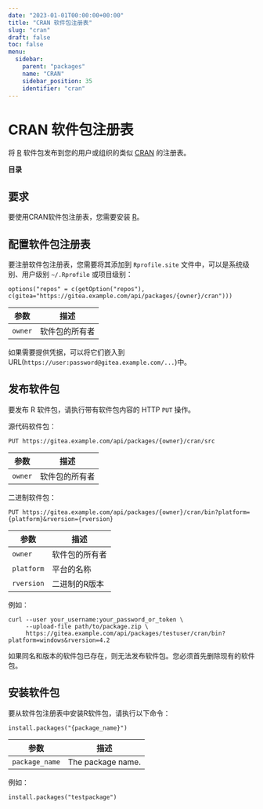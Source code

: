 ```yaml
---
date: "2023-01-01T00:00:00+00:00"
title: "CRAN 软件包注册表"
slug: "cran"
draft: false
toc: false
menu:
  sidebar:
    parent: "packages"
    name: "CRAN"
    sidebar_position: 35
    identifier: "cran"
---
```


# CRAN 软件包注册表

将 [R](https://www.r-project.org/) 软件包发布到您的用户或组织的类似 [CRAN](https://cran.r-project.org/) 的注册表。

**目录**

## 要求

要使用CRAN软件包注册表，您需要安装 [R](https://cran.r-project.org/)。

## 配置软件包注册表

要注册软件包注册表，您需要将其添加到 `Rprofile.site` 文件中，可以是系统级别、用户级别 `~/.Rprofile` 或项目级别：

```
options("repos" = c(getOption("repos"), c(gitea="https://gitea.example.com/api/packages/{owner}/cran")))
```

| 参数    | 描述           |
| ------- | -------------- |
| `owner` | 软件包的所有者 |

如果需要提供凭据，可以将它们嵌入到URL(`https://user:password@gitea.example.com/...`)中。

## 发布软件包

要发布 R 软件包，请执行带有软件包内容的 HTTP `PUT` 操作。

源代码软件包：

```
PUT https://gitea.example.com/api/packages/{owner}/cran/src
```

| 参数    | 描述           |
| ------- | -------------- |
| `owner` | 软件包的所有者 |

二进制软件包：

```
PUT https://gitea.example.com/api/packages/{owner}/cran/bin?platform={platform}&rversion={rversion}
```

| 参数       | 描述           |
| ---------- | -------------- |
| `owner`    | 软件包的所有者 |
| `platform` | 平台的名称     |
| `rversion` | 二进制的R版本  |

例如：

```shell
curl --user your_username:your_password_or_token \
     --upload-file path/to/package.zip \
     https://gitea.example.com/api/packages/testuser/cran/bin?platform=windows&rversion=4.2
```

如果同名和版本的软件包已存在，则无法发布软件包。您必须首先删除现有的软件包。

## 安装软件包

要从软件包注册表中安装R软件包，请执行以下命令：

```shell
install.packages("{package_name}")
```

| 参数           | 描述              |
| -------------- | ----------------- |
| `package_name` | The package name. |

例如：

```shell
install.packages("testpackage")
```
